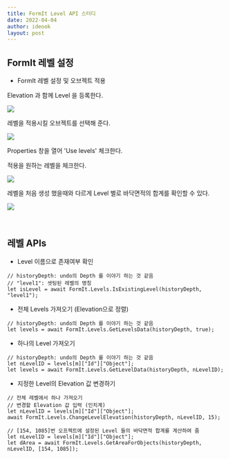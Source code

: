 ```yaml
---
title: FormIt Level API 스터디
date: 2022-04-04
author: ideook
layout: post
---
```


## FormIt 레벨 설정

* FormIt 레벨 설정 및 오브젝트 적용

Elevation 과 함께 Level 을 등록한다. 

![](../../images/2022-04-04-16-52-53.png)


레벨을 적용시킬 오브젝트를 선택해 준다.  

![](../../images/2022-04-04-16-55-30.png)


Properties 창을 열어 'Use levels' 체크한다.

적용을 원하는 레벨을 체크한다.

![](../../images/2022-04-04-16-56-22.png)


레벨을 처음 생성 했을때와 다르게 Level 별로 바닥면적의 합계를 확인할 수 있다.

![](../../images/2022-04-04-16-57-24.png)

<br>

## 레벨 APIs
* Level 이름으로 존재여부 확인

```
// historyDepth: undo의 Depth 를 이야기 하는 것 같음
// "level1": 셋팅된 레벨의 명칭 
let isLevel = await FormIt.Levels.IsExistingLevel(historyDepth, "level1");
```

* 전체 Levels 가져오기 (Elevation으로 정렬)

```
// historyDepth: undo의 Depth 를 이야기 하는 것 같음
let levels = await FormIt.Levels.GetLevelsData(historyDepth, true);
```

* 하나의 Level 가져오기

```
// historyDepth: undo의 Depth 를 이야기 하는 것 같음
let nLevelID = levels[m]["Id"]["Object"];
let levels = await FormIt.Levels.GetLevelData(historyDepth, nLevelID);
```

* 지정한 Level의 Elevation 값 변경하기

```
// 전체 레벨에서 하나 가져오기
// 변경할 Elevation 값 입력 (인치계)
let nLevelID = levels[m]["Id"]["Object"];
await FormIt.Levels.ChangeLevelElevation(historyDepth, nLevelID, 15);
```

```
// [154, 1085]번 오프젝트에 설정된 Level 들의 바닥면적 합계를 계산하여 줌
let nLevelID = levels[m]["Id"]["Object"];
let dArea = await FormIt.Levels.GetAreaForObjects(historyDepth, nLevelID, [154, 1085]);
```
